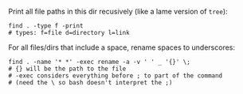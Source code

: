 Print all file paths in this dir recusively (like a lame version of `tree`):

	find . -type f -print
	# types: f=file d=directory l=link

For all files/dirs that include a space, rename spaces to underscores:

	find . -name '* *' -exec rename -a -v ' ' _ '{}' \;
	# {} will be the path to the file
	# -exec considers everything before ; to part of the command
	# (need the \ so bash doesn't interpret the ;)
